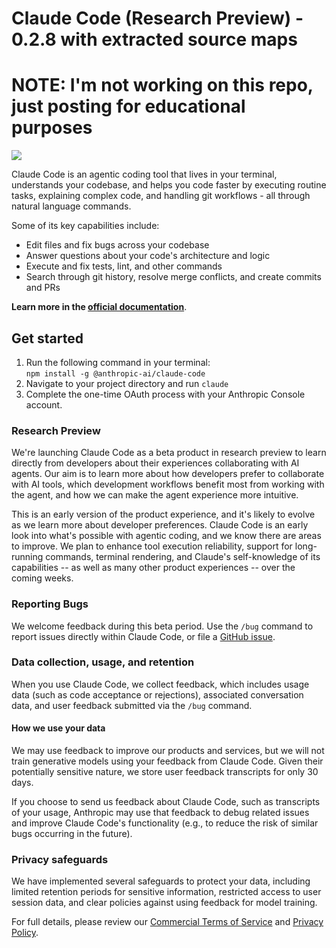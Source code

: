 # Claude Code (Research Preview) - 0.2.8 with extracted source maps

# NOTE: I'm not working on this repo, just posting for educational purposes

![](https://img.shields.io/badge/Node.js-18%2B-brightgreen?style=flat-square)

Claude Code is an agentic coding tool that lives in your terminal, understands your codebase, and helps you code faster by executing routine tasks, explaining complex code, and handling git workflows - all through natural language commands.

Some of its key capabilities include:

- Edit files and fix bugs across your codebase
- Answer questions about your code's architecture and logic
- Execute and fix tests, lint, and other commands
- Search through git history, resolve merge conflicts, and create commits and PRs

**Learn more in the [official documentation](https://docs.anthropic.com/en/docs/agents/claude-code/introduction)**.

## Get started

<ol>
  <li>
    Run the following command in your terminal: <br />
    <code>npm install -g @anthropic-ai/claude-code</code>
  </li>
  <li>
    Navigate to your project directory and run <code>claude</code>
  </li>
  <li>
    Complete the one-time OAuth process with your Anthropic Console account.
  </li>
</ol>

### Research Preview

We're launching Claude Code as a beta product in research preview to learn directly from developers about their experiences collaborating with AI agents. Our aim is to learn more about how developers prefer to collaborate with AI tools, which development workflows benefit most from working with the agent, and how we can make the agent experience more intuitive.

This is an early version of the product experience, and it's likely to evolve as we learn more about developer preferences. Claude Code is an early look into what's possible with agentic coding, and we know there are areas to improve. We plan to enhance tool execution reliability, support for long-running commands, terminal rendering, and Claude's self-knowledge of its capabilities -- as well as many other product experiences -- over the coming weeks.

### Reporting Bugs

We welcome feedback during this beta period. Use the `/bug` command to report issues directly within Claude Code, or file a [GitHub issue](https://github.com/anthropics/claude-code/issues).

### Data collection, usage, and retention

When you use Claude Code, we collect feedback, which includes usage data (such as code acceptance or rejections), associated conversation data, and user feedback submitted via the `/bug` command.

#### How we use your data

We may use feedback to improve our products and services, but we will not train generative models using your feedback from Claude Code. Given their potentially sensitive nature, we store user feedback transcripts for only 30 days.

If you choose to send us feedback about Claude Code, such as transcripts of your usage, Anthropic may use that feedback to debug related issues and improve Claude Code's functionality (e.g., to reduce the risk of similar bugs occurring in the future).

### Privacy safeguards

We have implemented several safeguards to protect your data, including limited retention periods for sensitive information, restricted access to user session data, and clear policies against using feedback for model training.

For full details, please review our [Commercial Terms of Service](https://www.anthropic.com/legal/commercial-terms) and [Privacy Policy](https://www.anthropic.com/legal/privacy).
